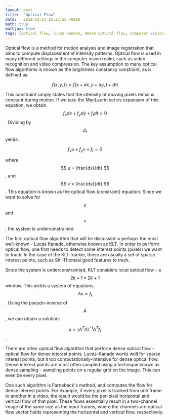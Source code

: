 ```yaml
---
layout: post
title:  "Optical Flow"
date:   2018-12-23 16:23:55 +0200
math: true
mathjax: true
tags: [optical flow, lucas kanade, dense optical flow, computer vision]
---
```


Optical flow is a method for motion analysis and image registration that aims to compute displacement of intensity patterns. Optical flow is used in many different settings in the computer vision realm, such as video recognition and video compression. The key assumption to many optical flow algorithms is known as the brightness constancy constraint, as is defined as:

$$ f(x, y, t) = f(x + dx, y + dy, t + dt) $$

This constraint simply states that the intensity of moving pixels remains constant during motion. If we take the MacLaurin series expansion of this equation, we obtain $$ f_x dx + f_y dy + f_t dt = 0 $$. Dividing by $$ d_t $$ yields:

$$ f_x u + f_y v + f_t = 0 $$

where $$ u = \frac{dx}{dt} $$, and $$ v = \frac{dy}{dt} $$. This equation is known as the optical flow (constraint) equation. Since we want to solve for $$ u $$ and $$ v $$, the system is underconstrained.

The first optical flow algorithm that will be discussed is perhaps the most well-known - Lucas Kanade, otherwise known as KLT. In order to perform optical flow, one first needs to detect some interest points (pixels) we want to track. In the case of the KLT tracker, these are usually a set of sparse interest points, such as Shi-Thomasi good features to track.

Since the system is underconstrainted, KLT considers local optical flow - a $$ 2k+1 \times 2k+1 $$ window. This yields a system of equations $$ A u = f_t $$. Using the pseudo-inverse of $$ A $$, we can obtain a solution: 

$$ u = (A^T A)^{-1} A^T f_t $$.

There are other optical flow algorithm that perform dense optical flow - optical flow for  dense interest points. Lucas-Kanade works well for sparse interest points, but it too computationally-intensive for dense optical flow. Dense interest points are most often sampled using a technique known as dense sampling - sampling points on a regular grid on the image. This can even be every pixel.

One such algorithm is Farneback's method, and computes the flow for dense interest points. For example, if every pixel is tracked from one frame to another in a video, the result would be the per-pixel horizontal and vertical flow of that pixel. These flows essentially result in a two-channel image of the same size as the input frames, where the channels are optical flow vector fields representing the horizontal and vertical flow, respectively.
